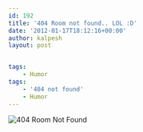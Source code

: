 ```yaml
---
id: 192
title: '404 Room not found.. LOL :D'
date: '2012-01-17T18:12:16+00:00'
author: kalpesh
layout: post


tags:
    - Humor
tags:
    - '404 not found'
    - Humor
---
```


![404 Room Not Found](http://weknowmemes.com/uploads/2011/12/error-404-room-not-found1.jpg)